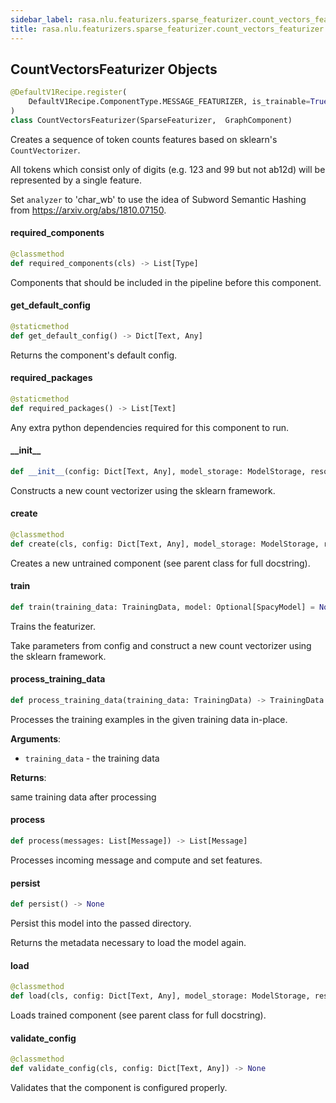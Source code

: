 ```yaml
---
sidebar_label: rasa.nlu.featurizers.sparse_featurizer.count_vectors_featurizer
title: rasa.nlu.featurizers.sparse_featurizer.count_vectors_featurizer
---
```

## CountVectorsFeaturizer Objects

```python
@DefaultV1Recipe.register(
    DefaultV1Recipe.ComponentType.MESSAGE_FEATURIZER, is_trainable=True
)
class CountVectorsFeaturizer(SparseFeaturizer,  GraphComponent)
```

Creates a sequence of token counts features based on sklearn&#x27;s `CountVectorizer`.

All tokens which consist only of digits (e.g. 123 and 99
but not ab12d) will be represented by a single feature.

Set `analyzer` to &#x27;char_wb&#x27;
to use the idea of Subword Semantic Hashing
from https://arxiv.org/abs/1810.07150.

#### required\_components

```python
@classmethod
def required_components(cls) -> List[Type]
```

Components that should be included in the pipeline before this component.

#### get\_default\_config

```python
@staticmethod
def get_default_config() -> Dict[Text, Any]
```

Returns the component&#x27;s default config.

#### required\_packages

```python
@staticmethod
def required_packages() -> List[Text]
```

Any extra python dependencies required for this component to run.

#### \_\_init\_\_

```python
def __init__(config: Dict[Text, Any], model_storage: ModelStorage, resource: Resource, execution_context: ExecutionContext, vectorizers: Optional[Dict[Text, "CountVectorizer"]] = None, oov_token: Optional[Text] = None, oov_words: Optional[List[Text]] = None) -> None
```

Constructs a new count vectorizer using the sklearn framework.

#### create

```python
@classmethod
def create(cls, config: Dict[Text, Any], model_storage: ModelStorage, resource: Resource, execution_context: ExecutionContext) -> CountVectorsFeaturizer
```

Creates a new untrained component (see parent class for full docstring).

#### train

```python
def train(training_data: TrainingData, model: Optional[SpacyModel] = None) -> Resource
```

Trains the featurizer.

Take parameters from config and
construct a new count vectorizer using the sklearn framework.

#### process\_training\_data

```python
def process_training_data(training_data: TrainingData) -> TrainingData
```

Processes the training examples in the given training data in-place.

**Arguments**:

- `training_data` - the training data
  

**Returns**:

  same training data after processing

#### process

```python
def process(messages: List[Message]) -> List[Message]
```

Processes incoming message and compute and set features.

#### persist

```python
def persist() -> None
```

Persist this model into the passed directory.

Returns the metadata necessary to load the model again.

#### load

```python
@classmethod
def load(cls, config: Dict[Text, Any], model_storage: ModelStorage, resource: Resource, execution_context: ExecutionContext, **kwargs: Any, ,) -> CountVectorsFeaturizer
```

Loads trained component (see parent class for full docstring).

#### validate\_config

```python
@classmethod
def validate_config(cls, config: Dict[Text, Any]) -> None
```

Validates that the component is configured properly.

